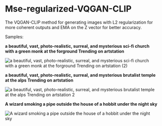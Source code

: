 # Mse-regularized-VQGAN-CLIP
The VQGAN-CLIP method for generating images with L2 regularization for more coherent outputs and EMA on the Z vector for better accuracy.

Samples:

**a beautiful, vast, photo-realistic, surreal, and mysterious sci-fi church with a green monk at the forground  Trending on artstation**

![a beautiful, vast, photo-realistic, surreal, and mysterious sci-fi church with a green monk at the forground  Trending on artstation  (2)](https://user-images.githubusercontent.com/16742856/132496566-6b310f23-7aab-4b4c-9f5f-2dd745ed34d7.png)

**a beautiful, vast, photo-realistic, surreal, and mysterious brutalist temple at the alps  Trending on artstation**

![a beautiful, vast, photo-realistic, surreal, and mysterious brutalist temple at the alps  Trending on artstation 2](https://user-images.githubusercontent.com/16742856/132496863-b1d1a741-c738-40ca-9782-feae1348e322.png)

**A wizard smoking a pipe outside the house of a hobbit under the night sky**

![A wizard smoking a pipe outside the house of a hobbit under the night sky](https://user-images.githubusercontent.com/16742856/132497133-5ffac7bd-6fc4-496b-84af-f487690afa2d.png)


